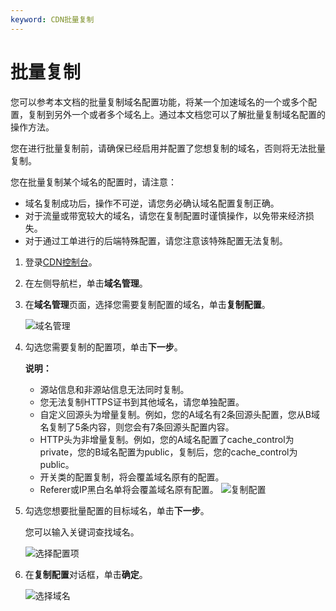 ```yaml
---
keyword: CDN批量复制
---
```


# 批量复制

您可以参考本文档的批量复制域名配置功能，将某一个加速域名的一个或多个配置，复制到另外一个或者多个域名上。通过本文档您可以了解批量复制域名配置的操作方法。

您在进行批量复制前，请确保已经启用并配置了您想复制的域名，否则将无法批量复制。

您在批量复制某个域名的配置时，请注意：

-   域名复制成功后，操作不可逆，请您务必确认域名配置复制正确。
-   对于流量或带宽较大的域名，请您在复制配置时谨慎操作，以免带来经济损失。
-   对于通过工单进行的后端特殊配置，请您注意该特殊配置无法复制。

1.  登录[CDN控制台](https://cdn.console.aliyun.com)。

2.  在左侧导航栏，单击**域名管理**。

3.  在**域名管理**页面，选择您需要复制配置的域名，单击**复制配置**。

    ![域名管理](https://static-aliyun-doc.oss-cn-hangzhou.aliyuncs.com/assets/img/zh-CN/2464788951/p64602.png)

4.  勾选您需要复制的配置项，单击**下一步**。

    **说明：**

    -   源站信息和非源站信息无法同时复制。
    -   您无法复制HTTPS证书到其他域名，请您单独配置。
    -   自定义回源头为增量复制。例如，您的A域名有2条回源头配置，您从B域名复制了5条内容，则您会有7条回源头配置内容。
    -   HTTP头为非增量复制。例如，您的A域名配置了cache\_control为private，您的B域名配置为public，复制后，您的cache\_control为public。
    -   开关类的配置复制，将会覆盖域名原有的配置。
    -   Referer或IP黑白名单将会覆盖域名原有配置。
    ![复制配置](https://static-aliyun-doc.oss-cn-hangzhou.aliyuncs.com/assets/img/zh-CN/2464788951/p8715.png)

5.  勾选您想要批量配置的目标域名，单击**下一步**。

    您可以输入关键词查找域名。

    ![选择配置项](https://static-aliyun-doc.oss-cn-hangzhou.aliyuncs.com/assets/img/zh-CN/5656909951/p8716.png)

6.  在**复制配置**对话框，单击**确定**。

    ![选择域名](https://static-aliyun-doc.oss-cn-hangzhou.aliyuncs.com/assets/img/zh-CN/5656909951/p8717.png)


